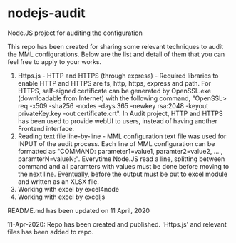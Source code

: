# nodejs-audit
Node.JS project for auditing the configuration

This repo has been created for sharing some relevant techniques to audit the MML configurations. Below are the list and detail of them that you can feel free to apply to your works.

  1. Https.js - HTTP and HTTPS (through express) - Required libraries to enable HTTP and HTTPS are fs, http, https, express and path. For HTTPS, self-signed certificate can be generated by OpenSSL.exe (downloadable from Internet) with the following command, "OpenSSL> req -x509 -sha256 -nodes -days 365 -newkey rsa:2048 -keyout privateKey.key -out certificate.crt". In Audit project, HTTP and HTTPS has been used to provide webUI to users, instead of having another Frontend interface.
  2. Reading text file line-by-line - MML configuration text file was used for INPUT of the audit process. Each line of MML configuration can be formatted as "COMMAND: parameter1=value1, paramter2=value2, ...., paramterN=valueN;". Everytime Node.JS read a line, splitting between command and all paramters with values must be done before moving to the next line. Eventually, before the output must be put to excel module and written as an XLSX file.
  3. Working with excel by excel4node
  4. Working with excel by exceljs
  
README.md has been updated on 11 April, 2020

11-Apr-2020: Repo has been created and published. 'Https.js' and relevant files has been added to repo.
